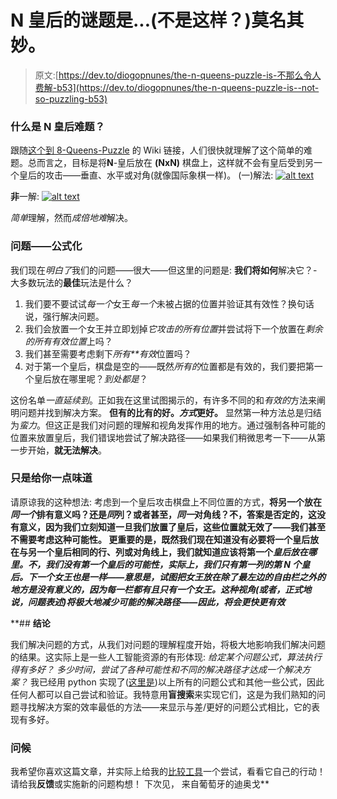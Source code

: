 # N 皇后的谜题是...(不是这样？)莫名其妙。

> 原文:[https://dev.to/diogopnunes/the-n-queens-puzzle-is-不那么令人费解-b53](https://dev.to/diogopnunes/the-n-queens-puzzle-is--not-so-puzzling-b53)

### [](#what-is-the-nqueenspuzzle)**什么是 N 皇后难题？**

跟随[这个到 8-Queens-Puzzle](https://en.wikipedia.org/wiki/Eight_queens_puzzle) 的 Wiki 链接，人们很快就理解了这个简单的难题。总而言之，目标是将**N**-皇后放在 **(NxN)** 棋盘上，这样就不会有皇后受到另一个皇后的攻击——垂直、水平或对角(就像国际象棋一样)。
(一)解法:
[![alt text](../Images/54c7110e3a646c94649d4063b583d107.png)](https://res.cloudinary.com/practicaldev/image/fetch/s--e6JRHkjs--/c_limit%2Cf_auto%2Cfl_progressive%2Cq_auto%2Cw_880/http://poj.org/images/3239_1.png)

**非**一解:
[![alt text](../Images/9b2cf1d3f7012cf0da813d15b8bcc039.png)](https://res.cloudinary.com/practicaldev/image/fetch/s--h_qkHG94--/c_limit%2Cf_auto%2Cfl_progressive%2Cq_auto%2Cw_880/http://centurion2.com/AIHomework/Searching/8-Queens.JPG)

*简单*理解，然而*成倍地难*解决。

### [](#problemformulation)**问题——公式化**

我们现在*明白了*我们的问题——很大——但这里的问题是:
**我们将如何**解决它？-大多数玩法的**最佳**玩法是什么？

1.  我们要不要试试*每一个*女王*每一个*未被占据的位置并验证其有效性？换句话说，强行解决问题。
2.  我们会放置一个女王并立即划掉*它攻击的所有位置*并尝试将下一个放置在*剩余的所有有效位置*上吗？
3.  我们甚至需要考虑剩下*所有**有效*位置吗？
4.  对于第一个皇后，棋盘是空的——既然*所有的*位置都是有效的，我们要把第一个皇后放在哪里呢？*到处都是*？

这份名单*一直延续到*。正如我在这里试图揭示的，有许多不同的和*有效的*方法来阐明问题并找到解决方案。
**但有的比有的好。*方式*更好。**
显然第一种方法总是归结为*蛮力*。但这正是我们对问题的理解和视角发挥作用的地方。通过强制各种可能的位置来放置皇后，我们错误地尝试了解决路径——如果我们稍微思考一下——从第一步开始，**就无法解决**。

### [](#just-to-give-you-a-little-taste)**只是给你一点味道**

请原谅我的这种想法:
考虑到一个皇后攻击棋盘上不同位置的方式，**将另一个放在*同一个*排有意义吗？还是*同*列？或者甚至，*同一*对角线？不，答案是否定的，这没有意义，因为我们立刻知道一旦我们放置了皇后，这些位置就无效了——我们甚至不需要考虑这种可能性。
更重要的是，既然我们现在知道没有必要将一个皇后放在与另一个皇后相同的行、列或对角线上，我们就知道应该将第一个*皇后放在哪里。不，我们没有第一个皇后的可能性，实际上，我们只有第一列的第 N 个皇后。下一个女王也是一样——意思是，试图把女王放在除了最左边的自由栏之外的地方是没有意义的，因为每一栏都有且只有一个女王。这种视角(或者，正式地说，问题表述)将极大地减少可能的解决路径——因此，将会更快更有效***

 **## [](#conclusions)**结论**

我们解决问题的方式，从我们对问题的理解程度开始，将极大地影响我们解决问题的结果。这实际上是一些人工智能资源的有形体现:
*给定某个问题公式，算法执行得有多好？*
*多少时间，尝试了各种可能性和不同的解决路径才达成一个解决方案？*
我已经用 python 实现了([这里是](https://github.com/diogo-p-nunes/queen-puzzle))以上所有的问题公式和其他一些公式，因此任何人都可以自己尝试和验证。我特意用**盲搜索**来实现它们，这是为我们熟知的问题寻找解决方案的效率最低的方法——来显示与差/更好的问题公式相比，它的表现有多好。

### [](#regards)**问候**

我希望你喜欢这篇文章，并实际上给我的[比较工具](https://github.com/diogo-p-nunes/queen-puzzle/tree/master/comparator)一个尝试，看看它自己的行动！请给我**反馈**或实施新的问题构想！
下次见，
来自葡萄牙的迪奥戈**